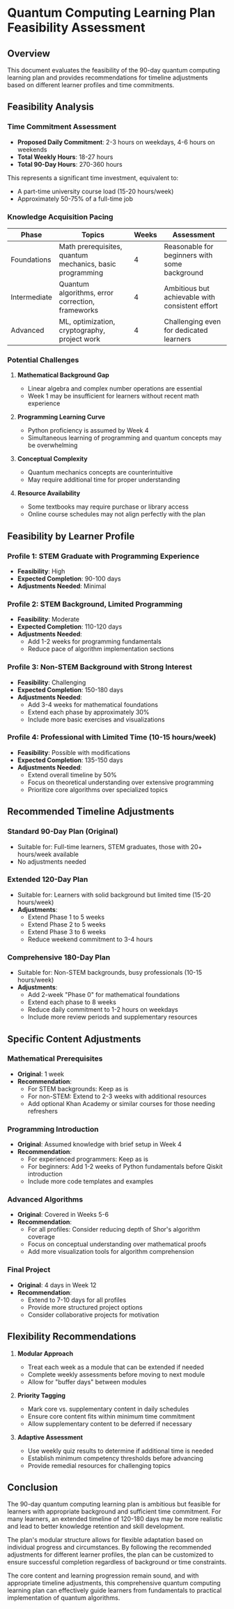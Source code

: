 # Quantum Computing Learning Plan Feasibility Assessment

## Overview
This document evaluates the feasibility of the 90-day quantum computing learning plan and provides recommendations for timeline adjustments based on different learner profiles and time commitments.

## Feasibility Analysis

### Time Commitment Assessment
- **Proposed Daily Commitment**: 2-3 hours on weekdays, 4-6 hours on weekends
- **Total Weekly Hours**: 18-27 hours
- **Total 90-Day Hours**: 270-360 hours

This represents a significant time investment, equivalent to:
- A part-time university course load (15-20 hours/week)
- Approximately 50-75% of a full-time job

### Knowledge Acquisition Pacing

| Phase | Topics | Weeks | Assessment |
|-------|--------|-------|------------|
| Foundations | Math prerequisites, quantum mechanics, basic programming | 4 | Reasonable for beginners with some background |
| Intermediate | Quantum algorithms, error correction, frameworks | 4 | Ambitious but achievable with consistent effort |
| Advanced | ML, optimization, cryptography, project work | 4 | Challenging even for dedicated learners |

### Potential Challenges

1. **Mathematical Background Gap**
   - Linear algebra and complex number operations are essential
   - Week 1 may be insufficient for learners without recent math experience

2. **Programming Learning Curve**
   - Python proficiency is assumed by Week 4
   - Simultaneous learning of programming and quantum concepts may be overwhelming

3. **Conceptual Complexity**
   - Quantum mechanics concepts are counterintuitive
   - May require additional time for proper understanding

4. **Resource Availability**
   - Some textbooks may require purchase or library access
   - Online course schedules may not align perfectly with the plan

## Feasibility by Learner Profile

### Profile 1: STEM Graduate with Programming Experience
- **Feasibility**: High
- **Expected Completion**: 90-100 days
- **Adjustments Needed**: Minimal

### Profile 2: STEM Background, Limited Programming
- **Feasibility**: Moderate
- **Expected Completion**: 110-120 days
- **Adjustments Needed**: 
  - Add 1-2 weeks for programming fundamentals
  - Reduce pace of algorithm implementation sections

### Profile 3: Non-STEM Background with Strong Interest
- **Feasibility**: Challenging
- **Expected Completion**: 150-180 days
- **Adjustments Needed**:
  - Add 3-4 weeks for mathematical foundations
  - Extend each phase by approximately 30%
  - Include more basic exercises and visualizations

### Profile 4: Professional with Limited Time (10-15 hours/week)
- **Feasibility**: Possible with modifications
- **Expected Completion**: 135-150 days
- **Adjustments Needed**:
  - Extend overall timeline by 50%
  - Focus on theoretical understanding over extensive programming
  - Prioritize core algorithms over specialized topics

## Recommended Timeline Adjustments

### Standard 90-Day Plan (Original)
- Suitable for: Full-time learners, STEM graduates, those with 20+ hours/week available
- No adjustments needed

### Extended 120-Day Plan
- Suitable for: Learners with solid background but limited time (15-20 hours/week)
- **Adjustments**:
  - Extend Phase 1 to 5 weeks
  - Extend Phase 2 to 5 weeks
  - Extend Phase 3 to 6 weeks
  - Reduce weekend commitment to 3-4 hours

### Comprehensive 180-Day Plan
- Suitable for: Non-STEM backgrounds, busy professionals (10-15 hours/week)
- **Adjustments**:
  - Add 2-week "Phase 0" for mathematical foundations
  - Extend each phase to 8 weeks
  - Reduce daily commitment to 1-2 hours on weekdays
  - Include more review periods and supplementary resources

## Specific Content Adjustments

### Mathematical Prerequisites
- **Original**: 1 week
- **Recommendation**: 
  - For STEM backgrounds: Keep as is
  - For non-STEM: Extend to 2-3 weeks with additional resources
  - Add optional Khan Academy or similar courses for those needing refreshers

### Programming Introduction
- **Original**: Assumed knowledge with brief setup in Week 4
- **Recommendation**:
  - For experienced programmers: Keep as is
  - For beginners: Add 1-2 weeks of Python fundamentals before Qiskit introduction
  - Include more code templates and examples

### Advanced Algorithms
- **Original**: Covered in Weeks 5-6
- **Recommendation**:
  - For all profiles: Consider reducing depth of Shor's algorithm coverage
  - Focus on conceptual understanding over mathematical proofs
  - Add more visualization tools for algorithm comprehension

### Final Project
- **Original**: 4 days in Week 12
- **Recommendation**:
  - Extend to 7-10 days for all profiles
  - Provide more structured project options
  - Consider collaborative projects for motivation

## Flexibility Recommendations

1. **Modular Approach**
   - Treat each week as a module that can be extended if needed
   - Complete weekly assessments before moving to next module
   - Allow for "buffer days" between modules

2. **Priority Tagging**
   - Mark core vs. supplementary content in daily schedules
   - Ensure core content fits within minimum time commitment
   - Allow supplementary content to be deferred if necessary

3. **Adaptive Assessment**
   - Use weekly quiz results to determine if additional time is needed
   - Establish minimum competency thresholds before advancing
   - Provide remedial resources for challenging topics

## Conclusion

The 90-day quantum computing learning plan is ambitious but feasible for learners with appropriate background and sufficient time commitment. For many learners, an extended timeline of 120-180 days may be more realistic and lead to better knowledge retention and skill development.

The plan's modular structure allows for flexible adaptation based on individual progress and circumstances. By following the recommended adjustments for different learner profiles, the plan can be customized to ensure successful completion regardless of background or time constraints.

The core content and learning progression remain sound, and with appropriate timeline adjustments, this comprehensive quantum computing learning plan can effectively guide learners from fundamentals to practical implementation of quantum algorithms.
